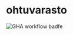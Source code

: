 # ohtuvarasto

![GHA workflow badfe](https://github.com/BorisVer/ohtuvarasto/workflows/IC/badge.svg)
